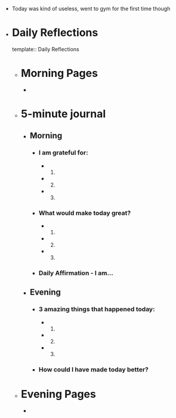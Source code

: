 - Today was kind of useless, went to gym for the first time though
- # Daily Reflections
  template:: Daily Reflections
	- # Morning Pages
		-
	- # 5-minute journal
		- ## Morning
			- ### I am grateful for:
				- 1.
				- 2.
				- 3.
			- ### What would make today great?
				- 1.
				- 2.
				- 3.
			- ### Daily Affirmation - I am...
		- ## Evening
			- ### 3 amazing things that happened today:
				- 1.
				- 2.
				- 3.
			- ### How could I have made today better?
	- # Evening Pages
		-